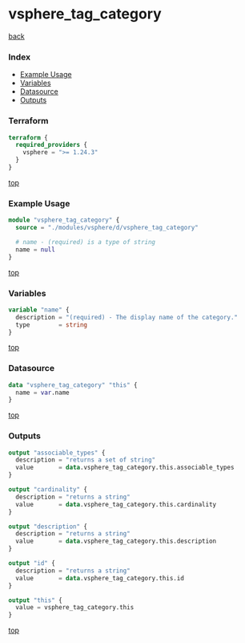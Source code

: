 # vsphere_tag_category

[back](../vsphere.md)

### Index

- [Example Usage](#example-usage)
- [Variables](#variables)
- [Datasource](#datasource)
- [Outputs](#outputs)

### Terraform

```terraform
terraform {
  required_providers {
    vsphere = ">= 1.24.3"
  }
}
```

[top](#index)

### Example Usage

```terraform
module "vsphere_tag_category" {
  source = "./modules/vsphere/d/vsphere_tag_category"

  # name - (required) is a type of string
  name = null
}
```

[top](#index)

### Variables

```terraform
variable "name" {
  description = "(required) - The display name of the category."
  type        = string
}
```

[top](#index)

### Datasource

```terraform
data "vsphere_tag_category" "this" {
  name = var.name
}
```

[top](#index)

### Outputs

```terraform
output "associable_types" {
  description = "returns a set of string"
  value       = data.vsphere_tag_category.this.associable_types
}

output "cardinality" {
  description = "returns a string"
  value       = data.vsphere_tag_category.this.cardinality
}

output "description" {
  description = "returns a string"
  value       = data.vsphere_tag_category.this.description
}

output "id" {
  description = "returns a string"
  value       = data.vsphere_tag_category.this.id
}

output "this" {
  value = vsphere_tag_category.this
}
```

[top](#index)